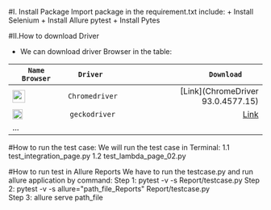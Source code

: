 #I. Install Package 
    Import package in the requirement.txt include:
    + Install Selenium 
    + Install Allure pytest
    + Install Pytes

#II.How to download Driver
+ We can download driver Browser in the table:

|`Name Browser`  | `Driver  `           |          `Download    `                |                        
|-------------- |:------------------:|--------------------------------:     |
|<img src="https://cdn2.iconfinder.com/data/icons/social-media-8/512/Chrome.png" width="25" height="25" />        | `Chromedriver `    |[Link](ChromeDriver 93.0.4577.15)     |
| <img src="https://upload.wikimedia.org/wikipedia/commons/1/16/Firefox_logo%2C_2017.png" width="20" height="20" />       | `geckodriver `     |[Link](geckodriver-v0.29.1-win64.zip) |
| ...           |                    |                                      |
                                               
#How to run the test case:
     We will run the test case in Terminal:
        1.1 test_integration_page.py
        1.2 test_lambda_page_02.py

#How to run test  in Allure Reports
    We have to run the testcase.py and run allure application by command:
    Step 1: pytest -v -s Report/testcase.py
    Step 2: pytest -v -s allure="path_file_Reports"   Report/testcase.py   
    Step 3: allure serve path_file 
    
    



        
